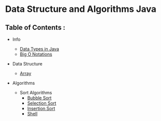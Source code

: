 # Data Structure and Algorithms Java

## Table of Contents :
* Info
    * [Data Types in Java](./info/data-types.md)
    * [Big O Notations](./info/big-o-notations.md)
* Data Structure
    * [Array](./data-structures/array.md)

* Algorithms
    * Sort Algorithms
        * [Bubble Sort](./algorithms/sort/bubble-sort.md)
        * [Selection Sort](./algorithms/sort/selection-sort.md)
        * [Insertion Sort](./algorithms/sort/insertion-sort.md)
        * [Shell](./algorithms/sort/shell-sort.md)

